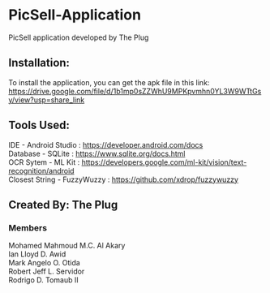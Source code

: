 # PicSell-Application
PicSell application developed by The Plug

## Installation:
To install the application, you can get the apk file in this link: \
https://drive.google.com/file/d/1b1mp0sZZWhU9MPKpvmhn0YL3W9WTtGsy/view?usp=share_link

## Tools Used:
IDE - Android Studio : https://developer.android.com/docs \
Database - SQLite : https://www.sqlite.org/docs.html \
OCR Sytem - ML Kit : https://developers.google.com/ml-kit/vision/text-recognition/android \
Closest String - FuzzyWuzzy : https://github.com/xdrop/fuzzywuzzy 

## Created By: The Plug 

### Members
Mohamed Mahmoud M.C. Al Akary \
Ian Lloyd D. Awid \
Mark Angelo O. Otida \
Robert Jeff L. Servidor \
Rodrigo D. Tomaub II 

